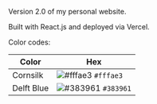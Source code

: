 Version 2.0 of my personal website.

Built with React.js and deployed via Vercel.

Color codes:

| Color          | Hex                                                                |
| -------------- | ------------------------------------------------------------------ |
| Cornsilk       | ![#fffae3](https://via.placeholder.com/10/0a192f?text=+) `#fffae3` |
| Delft Blue     | ![#383961](https://via.placeholder.com/10/0a192f?text=+) `#383961` |
